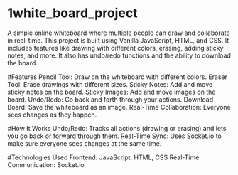 # 1white_board_project
A simple online whiteboard where multiple people can draw and collaborate in real-time. This project is built using Vanilla JavaScript, HTML, and CSS. It includes features like drawing with different colors, erasing, adding sticky notes, and more. It also has undo/redo functions and the ability to download the board.

#Features
Pencil Tool: Draw on the whiteboard with different colors.
Eraser Tool: Erase drawings with different sizes.
Sticky Notes: Add and move sticky notes on the board.
Sticky Images: Add and move images on the board.
Undo/Redo: Go back and forth through your actions.
Download Board: Save the whiteboard as an image.
Real-Time Collaboration: Everyone sees changes as they happen.

#How It Works
Undo/Redo: Tracks all actions (drawing or erasing) and lets you go back or forward through them.
Real-Time Sync: Uses Socket.io to make sure everyone sees changes at the same time.

#Technologies Used
Frontend: JavaScript, HTML, CSS
Real-Time Communication: Socket.io

